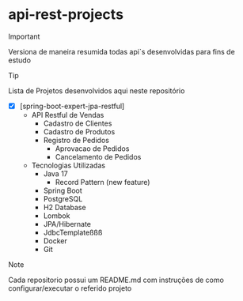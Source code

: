# api-rest-projects
>[!IMPORTANT]
>Versiona de maneira resumida todas api`s desenvolvidas para fins de estudo

>[!TIP]
> Lista de Projetos desenvolvidos aqui neste repositório

- [x] [spring-boot-expert-jpa-restful]
  - API Restful de Vendas
    - Cadastro de Clientes
    - Cadastro de Produtos
    - Registro de Pedidos
      - Aprovacao de Pedidos
      - Cancelamento de Pedidos
  - Tecnologias Utilizadas
    - Java 17
      - Record Pattern (new feature)
    - Spring Boot 
    - PostgreSQL
    - H2 Database
    - Lombok
    - JPA/Hibernate
    - JdbcTemplateßßß
    - Docker
    - Git

> [!NOTE]
> Cada repositorio possui um README.md com instruções de como configurar/executar o referido projeto